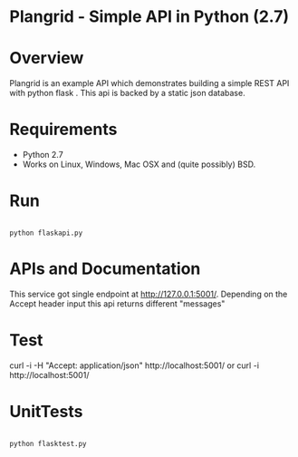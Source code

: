 # Plangrid - Simple API in Python (2.7)


Overview
========

Plangrid is an example API which demonstrates building a simple REST API with python flask . This api is backed by a static json database.


Requirements
===========

* Python 2.7
* Works on Linux, Windows, Mac OSX and (quite possibly) BSD.

Run
=======
<code>
python flaskapi.py
</code>

APIs and Documentation
==============================
This service got single endpoint at http://127.0.0.1:5001/.  Depending on the Accept header input this api returns different "messages"

Test 
==============================

curl -i -H "Accept: application/json" http://localhost:5001/
or
curl -i http://localhost:5001/

UnitTests 
==============================
<code>
python flasktest.py
</code>
